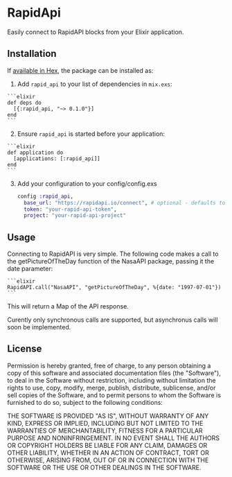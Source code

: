 # RapidApi

Easily connect to RapidAPI blocks from your Elixir application.

## Installation

If [available in Hex](https://hex.pm/docs/publish), the package can be installed as:

  1. Add `rapid_api` to your list of dependencies in `mix.exs`:

    ```elixir
    def deps do
      [{:rapid_api, "~> 0.1.0"}]
    end
    ```

  2. Ensure `rapid_api` is started before your application:

    ```elixir
    def application do
      [applications: [:rapid_api]]
    end
    ```

  3. Add your configuration to your config/config.exs
  
      ```elixir
      config :rapid_api,
        base_url: "https://rapidapi.io/connect", # optional - defaults to this URL
        token: "your-rapid-api-token",
        project: "your-rapid-api-project"
      ```
      
## Usage

Connecting to RapidAPI is very simple. The following code makes a call to the getPictureOfTheDay function of the NasaAPI package, passing it the date parameter:

    ```elixir
    RapidAPI.call("NasaAPI", "getPictureOfTheDay", %{date: "1997-07-01"})
    ```
    
This will return a Map of the API response.

Curently only synchronous calls are supported, but asynchronus calls will soon be implemented.

## License

Permission is hereby granted, free of charge, to any person obtaining a copy of this software and associated documentation files (the "Software"), to deal in the Software without restriction, including without limitation the rights to use, copy, modify, merge, publish, distribute, sublicense, and/or sell copies of the Software, and to permit persons to whom the Software is furnished to do so, subject to the following conditions:

THE SOFTWARE IS PROVIDED "AS IS", WITHOUT WARRANTY OF ANY KIND, EXPRESS OR IMPLIED, INCLUDING BUT NOT LIMITED TO THE WARRANTIES OF MERCHANTABILITY, FITNESS FOR A PARTICULAR PURPOSE AND NONINFRINGEMENT. IN NO EVENT SHALL THE AUTHORS OR COPYRIGHT HOLDERS BE LIABLE FOR ANY CLAIM, DAMAGES OR OTHER LIABILITY, WHETHER IN AN ACTION OF CONTRACT, TORT OR OTHERWISE, ARISING FROM, OUT OF OR IN CONNECTION WITH THE SOFTWARE OR THE USE OR OTHER DEALINGS IN THE SOFTWARE.
